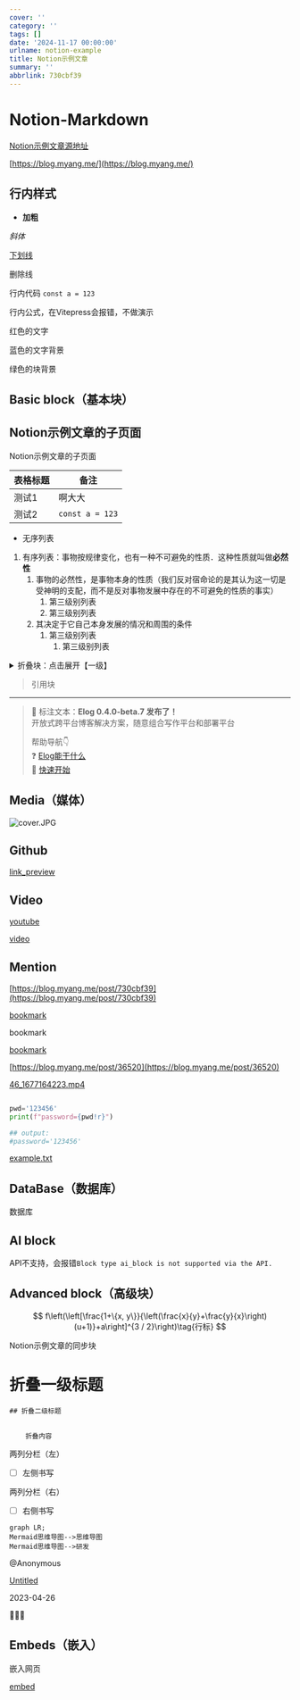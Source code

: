 ```yaml
---
cover: ''
category: ''
tags: []
date: '2024-11-17 00:00:00'
urlname: notion-example
title: Notion示例文章
summary: ''
abbrlink: 730cbf39
---
```


# Notion-Markdown


[Notion示例文章源地址](https://1874.notion.site/Notion-0658ee89cadf4d0e9b6adfbb1d953c70)


[https://blog.myang.me/](https://blog.myang.me/)


## 行内样式


- **加粗**


_斜体_


<u>下划线</u>


删除线


行内代码 `const a = 123`


行内公式，在Vitepress会报错，不做演示


红色的文字


蓝色的文字背景


绿色的块背景


## Basic block（基本块）


## Notion示例文章的子页面

Notion示例文章的子页面


| 表格标题 | 备注              |
| ---- | --------------- |
| 测试1  | 啊大大             |
| 测试2  | `const a = 123` |

- 无序列表
1. 有序列表：事物按规律变化，也有一种不可避免的性质．这种性质就叫做**必然性**
	1. 事物的必然性，是事物本身的性质（我们反对宿命论的是其认为这一切是受神明的支配，而不是反对事物发展中存在的不可避免的性质的事实）
		1. 第三级别列表
		2. 第三级别列表
	2. 其决定于它自己本身发展的情况和周围的条件
		1. 第三级别列表
			1. 第三级别列表
<details>
<summary>折叠块：点击展开【一级】</summary>
<details>
<summary>点击展开【二级】</summary>
<details>
<summary>点击展开【三级】</summary>

内容文本


</details>


</details>


</details>


> 引用块


---


> 👏 标注文本：**Elog 0.4.0-beta.7 发布了！**  
> 开放式跨平台博客解决方案，随意组合写作平台和部署平台  
>   
> 帮助导航👇  
> ❓ [Elog能干什么](https://elog.1874.cool/notion/introduce)  
> 🚀 [快速开始](https://elog.1874.cool/notion/start)


## Media（媒体）


![cover.JPG](https://img.myang.me/notion/10a91945736a3027f2854218fa71c659.JPG)


## Github


[link_preview](https://github.com/souvikinator/notion-to-md)


## Video


[youtube](https://www.youtube.com/watch?v=9gXPmfLWO4U)


[video](https://www.bilibili.com/video/BV1e24y1D7qt/?spm_id_from=888.80997.embed_other.whitelist&t=72.588778&bvid=BV1e24y1D7qt&vd_source=460634a138511198aaea0380466670b0)


## Mention


[https://blog.myang.me/post/730cbf39](https://blog.myang.me/post/730cbf39)


[bookmark](https://elog.1874.cool)


bookmark


[bookmark](https://hexo.io/zh-cn/api/filter)


[https://blog.myang.me/post/36520](https://blog.myang.me/post/36520)


[46_1677164223.mp4](https://prod-files-secure.s3.us-west-2.amazonaws.com/2be42d99-1795-4645-b1d7-ba4469d6ad13/5999649b-7796-46a0-abd4-2e17b7b607ab/46_1677164223.mp4?X-Amz-Algorithm=AWS4-HMAC-SHA256&X-Amz-Content-Sha256=UNSIGNED-PAYLOAD&X-Amz-Credential=AKIAT73L2G45FSPPWI6X%2F20241122%2Fus-west-2%2Fs3%2Faws4_request&X-Amz-Date=20241122T155053Z&X-Amz-Expires=3600&X-Amz-Signature=b8b5fce3f98b59f41d0af935b6de0dc22e53c8c78750eec81649e933fca09714&X-Amz-SignedHeaders=host&x-id=GetObject)


```python

pwd='123456'
print(f"password={pwd!r}")

## output:
#password='123456'
```


[example.txt](https://prod-files-secure.s3.us-west-2.amazonaws.com/2be42d99-1795-4645-b1d7-ba4469d6ad13/753c8245-2aea-45de-8a5a-509c105f6236/example.txt?X-Amz-Algorithm=AWS4-HMAC-SHA256&X-Amz-Content-Sha256=UNSIGNED-PAYLOAD&X-Amz-Credential=AKIAT73L2G45FSPPWI6X%2F20241122%2Fus-west-2%2Fs3%2Faws4_request&X-Amz-Date=20241122T155053Z&X-Amz-Expires=3600&X-Amz-Signature=002806691a21d69e15e6c7b0a91f202e77009bfab9a20df9f292101ae77c5902&X-Amz-SignedHeaders=host&x-id=GetObject)


## DataBase（数据库）


数据库


## AI block


API不支持，会报错`Block type ai_block is not supported via the API.`


## Advanced block（高级块）


$$
f\left(\left[\frac{1+\{x, y\}}{\left(\frac{x}{y}+\frac{y}{x}\right)(u+1)}+a\right]^{3 / 2}\right)\tag{行标}
$$


Notion示例文章的同步块


# 折叠一级标题


	## 折叠二级标题


		折叠内容


两列分栏（左）

- [ ] 左侧书写

两列分栏（右）

- [ ] 右侧书写

```mermaid
graph LR;
Mermaid思维导图-->思维导图
Mermaid思维导图-->研发
```


@Anonymous 


[Untitled](https://www.notion.so/f478ef37c82a41f1b7a59c195b043831) 


2023-04-26 


🚀🔥🐸


## Embeds（嵌入）


嵌入网页


[embed](https://elog.1874.cool)

